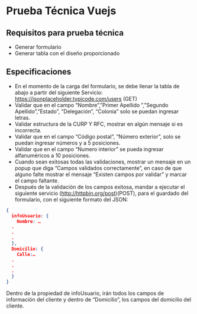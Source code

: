 # Prueba Técnica Vuejs

## Requisitos para prueba técnica

- Generar formulario
- Generar tabla con el diseño proporcionado

## Especificaciones

- En el momento de la carga del formulario, se debe llenar la tabla de abajo a partir del siguiente Servicio: https://jsonplaceholder.typicode.com/users (GET)
- Validar que en el campo “Nombre”,”Primer Apellido ”,”Segundo Apellido”,”Estado”, ”Delegación”, “Colonia” solo se puedan ingresar letras.
- Validar estructura de la CURP Y RFC, mostrar en algún mensaje si es incorrecta.
- Validar que en el campo “Código postal”, ”Número exterior”, solo se puedan
  ingresar números y a 5 posiciones.
- Validar que en el campo “Numero interior” se pueda ingresar alfanuméricos a 10 posiciones.
- Cuando sean exitosas todas las validaciones, mostrar un mensaje en un popup que diga “Campos validados correctamente”, en caso de que alguno falte mostrar el mensaje “Existen campos por validar” y marcar el campo faltante.
- Después de la validación de los campos exitosa, mandar a ejecutar el siguiente
  servicio (http://httpbin.org/post)(POST), para el guardado del formulario, con el
  siguiente formato del JSON:

```json
{
  infoUsuario: {
    Nombre: …
  .
  .
  .
  },
  Domicilio: {
    Calle:…
  .
  .
  .
  }
}
```

Dentro de la propiedad de infoUsuario, irán todos los campos de información del
cliente y dentro de “Domicilio”, los campos del domicilio del cliente.
